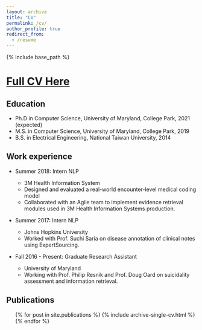 ```yaml
---
layout: archive
title: "CV"
permalink: /cv/
author_profile: true
redirect_from:
  - /resume
---
```


{% include base_path %}

# [Full CV Here](https://obj.umiacs.umd.edu/shing/Han_Chin_Shing_s_Resume.pdf)


## Education

* Ph.D in Computer Science, University of Maryland, College Park, 2021 (expected)
* M.S. in Computer Science, University of Maryland, College Park, 2019
* B.S. in Electrical Engineering, National Taiwan University, 2014


## Work experience

* Summer 2018: Intern NLP
  * 3M Health Information System
  * Designed and evaluated a real-world encounter-level medical coding model
  * Collaborated with an Agile team to implement evidence retrieval modules used in 3M Health Information Systems production.

* Summer 2017: Intern NLP
  * Johns Hopkins University
  * Worked with Prof. Suchi Saria on disease annotation of clinical notes using ExpertSourcing.

* Fall 2016 - Present: Graduate Research Assistant
  * University of Maryland
  * Working with Prof. Philip Resnik and Prof. Doug Oard on suicidality assessment and information retrieval.

## Publications

  <ul>{% for post in site.publications %}
    {% include archive-single-cv.html %}
  {% endfor %}</ul>
  
<!-- Teaching
======
  <ul>{% for post in site.teaching %}
    {% include archive-single-cv.html %}
  {% endfor %}</ul> -->
